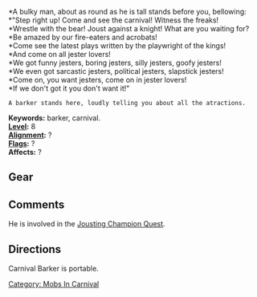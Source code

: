 *A bulky man, about as round as he is tall stands before you,
bellowing:  
*"Step right up! Come and see the carnival! Witness the freaks!  
*Wrestle with the bear! Joust against a knight! What are you waiting
for?  
*Be amazed by our fire-eaters and acrobats!  
*Come see the latest plays written by the playwright of the kings!  
*And come on all jester lovers!  
*We got funny jesters, boring jesters, silly jesters, goofy jesters!  
*We even got sarcastic jesters, political jesters, slapstick jesters!  
*Come on, you want jesters, come on in jester lovers!  
*If we don't got it you don't want it!"

`A barker stands here, loudly telling you about all the atractions.`

**Keywords:** barker, carnival.  
**[Level](Level "wikilink"):** 8  
**[Alignment](Alignment "wikilink"):** ?  
**[Flags](:Category:_Mob_Types "wikilink"):** ?  
**Affects:** ?  

## Gear

## Comments

He is involved in the [Jousting Champion
Quest](Jousting_Champion_Quest "wikilink").

## Directions

Carnival Barker is portable.  

[Category: Mobs In Carnival](Category:_Mobs_In_Carnival "wikilink")
